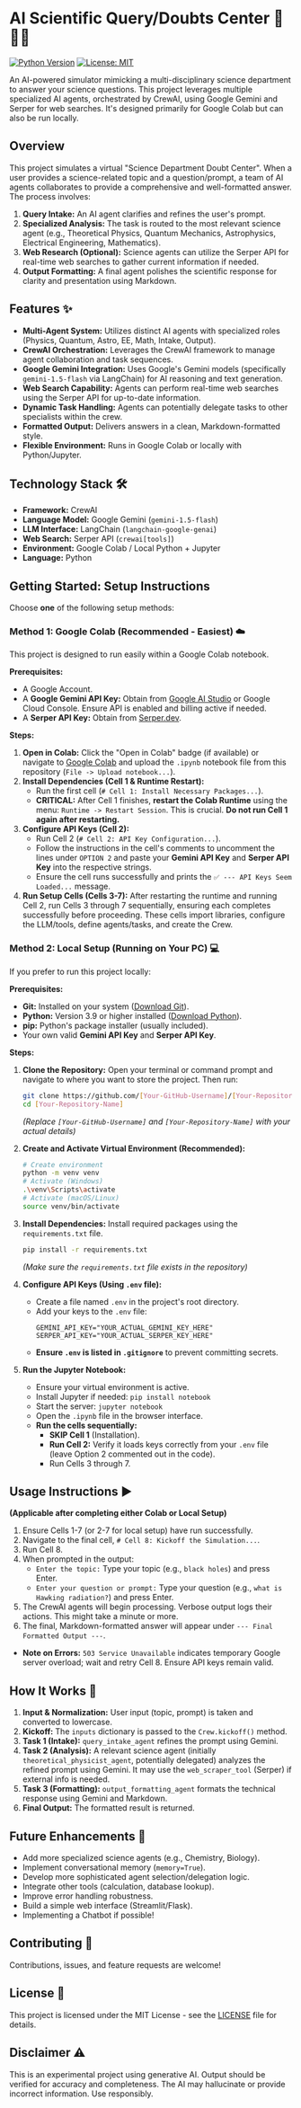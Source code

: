 # AI Scientific Query/Doubts Center 🧪🔬🔭

[![Python Version](https://img.shields.io/badge/Python-3.9+-blue.svg)](https://www.python.org/downloads/)
[![License: MIT](https://img.shields.io/badge/License-MIT-yellow.svg)](https://opensource.org/licenses/MIT)

An AI-powered simulator mimicking a multi-disciplinary science department to answer your science questions. This project leverages multiple specialized AI agents, orchestrated by CrewAI, using Google Gemini and Serper for web searches. It's designed primarily for Google Colab but can also be run locally.

## Overview

This project simulates a virtual "Science Department Doubt Center". When a user provides a science-related topic and a question/prompt, a team of AI agents collaborates to provide a comprehensive and well-formatted answer. The process involves:

1.  **Query Intake:** An AI agent clarifies and refines the user's prompt.
2.  **Specialized Analysis:** The task is routed to the most relevant science agent (e.g., Theoretical Physics, Quantum Mechanics, Astrophysics, Electrical Engineering, Mathematics).
3.  **Web Research (Optional):** Science agents can utilize the Serper API for real-time web searches to gather current information if needed.
4.  **Output Formatting:** A final agent polishes the scientific response for clarity and presentation using Markdown.

## Features ✨

*   **Multi-Agent System:** Utilizes distinct AI agents with specialized roles (Physics, Quantum, Astro, EE, Math, Intake, Output).
*   **CrewAI Orchestration:** Leverages the CrewAI framework to manage agent collaboration and task sequences.
*   **Google Gemini Integration:** Uses Google's Gemini models (specifically `gemini-1.5-flash` via LangChain) for AI reasoning and text generation.
*   **Web Search Capability:** Agents can perform real-time web searches using the Serper API for up-to-date information.
*   **Dynamic Task Handling:** Agents can potentially delegate tasks to other specialists within the crew.
*   **Formatted Output:** Delivers answers in a clean, Markdown-formatted style.
*   **Flexible Environment:** Runs in Google Colab or locally with Python/Jupyter.

## Technology Stack 🛠️

*   **Framework:** CrewAI
*   **Language Model:** Google Gemini (`gemini-1.5-flash`)
*   **LLM Interface:** LangChain (`langchain-google-genai`)
*   **Web Search:** Serper API (`crewai[tools]`)
*   **Environment:** Google Colab / Local Python + Jupyter
*   **Language:** Python

## Getting Started: Setup Instructions

Choose **one** of the following setup methods:

### Method 1: Google Colab (Recommended - Easiest) ☁️

This project is designed to run easily within a Google Colab notebook.

**Prerequisites:**

*   A Google Account.
*   A **Google Gemini API Key:** Obtain from [Google AI Studio](https://aistudio.google.com/app/apikey) or Google Cloud Console. Ensure API is enabled and billing active if needed.
*   A **Serper API Key:** Obtain from [Serper.dev](https://serper.dev/).

**Steps:**

1.  **Open in Colab:** Click the "Open in Colab" badge (if available) or navigate to [Google Colab](https://colab.research.google.com/) and upload the `.ipynb` notebook file from this repository (`File -> Upload notebook...`).
2.  **Install Dependencies (Cell 1 & Runtime Restart):**
    *   Run the first cell (`# Cell 1: Install Necessary Packages...`).
    *   **CRITICAL:** After Cell 1 finishes, **restart the Colab Runtime** using the menu: `Runtime -> Restart Session`. This is crucial. **Do not run Cell 1 again after restarting.**
3.  **Configure API Keys (Cell 2):**
    *   Run Cell 2 (`# Cell 2: API Key Configuration...`).
    *   Follow the instructions in the cell's comments to uncomment the lines under `OPTION 2` and paste your **Gemini API Key** and **Serper API Key** into the respective strings.
    *   Ensure the cell runs successfully and prints the `✅ --- API Keys Seem Loaded...` message.
4.  **Run Setup Cells (Cells 3-7):** After restarting the runtime and running Cell 2, run Cells 3 through 7 sequentially, ensuring each completes successfully before proceeding. These cells import libraries, configure the LLM/tools, define agents/tasks, and create the Crew.

### Method 2: Local Setup (Running on Your PC) 💻

If you prefer to run this project locally:

**Prerequisites:**

*   **Git:** Installed on your system ([Download Git](https://git-scm.com/downloads)).
*   **Python:** Version 3.9 or higher installed ([Download Python](https://www.python.org/downloads/)).
*   **pip:** Python's package installer (usually included).
*   Your own valid **Gemini API Key** and **Serper API Key**.

**Steps:**

1.  **Clone the Repository:**
    Open your terminal or command prompt and navigate to where you want to store the project. Then run:
    ```bash
    git clone https://github.com/[Your-GitHub-Username]/[Your-Repository-Name].git
    cd [Your-Repository-Name]
    ```
    *(Replace `[Your-GitHub-Username]` and `[Your-Repository-Name]` with your actual details)*

2.  **Create and Activate Virtual Environment (Recommended):**
    ```bash
    # Create environment
    python -m venv venv
    # Activate (Windows)
    .\venv\Scripts\activate
    # Activate (macOS/Linux)
    source venv/bin/activate
    ```

3.  **Install Dependencies:**
    Install required packages using the `requirements.txt` file.
    ```bash
    pip install -r requirements.txt
    ```
    *(Make sure the `requirements.txt` file exists in the repository)*

4.  **Configure API Keys (Using `.env` file):**
    *   Create a file named `.env` in the project's root directory.
    *   Add your keys to the `.env` file:
        ```dotenv
        GEMINI_API_KEY="YOUR_ACTUAL_GEMINI_KEY_HERE"
        SERPER_API_KEY="YOUR_ACTUAL_SERPER_KEY_HERE"
        ```
    *   **Ensure `.env` is listed in `.gitignore`** to prevent committing secrets.

5.  **Run the Jupyter Notebook:**
    *   Ensure your virtual environment is active.
    *   Install Jupyter if needed: `pip install notebook`
    *   Start the server: `jupyter notebook`
    *   Open the `.ipynb` file in the browser interface.
    *   **Run the cells sequentially:**
        *   **SKIP Cell 1** (Installation).
        *   **Run Cell 2:** Verify it loads keys correctly from your `.env` file (leave Option 2 commented out in the code).
        *   Run Cells 3 through 7.

## Usage Instructions ▶️

**(Applicable after completing either Colab or Local Setup)**

1.  Ensure Cells 1-7 (or 2-7 for local setup) have run successfully.
2.  Navigate to the final cell, `# Cell 8: Kickoff the Simulation...`.
3.  Run Cell 8.
4.  When prompted in the output:
    *   `Enter the topic:` Type your topic (e.g., `black holes`) and press Enter.
    *   `Enter your question or prompt:` Type your question (e.g., `what is Hawking radiation?`) and press Enter.
5.  The CrewAI agents will begin processing. Verbose output logs their actions. This might take a minute or more.
6.  The final, Markdown-formatted answer will appear under `--- Final Formatted Output ---`.

*   **Note on Errors:** `503 Service Unavailable` indicates temporary Google server overload; wait and retry Cell 8. Ensure API keys remain valid.

## How It Works 🧠

1.  **Input & Normalization:** User input (topic, prompt) is taken and converted to lowercase.
2.  **Kickoff:** The `inputs` dictionary is passed to the `Crew.kickoff()` method.
3.  **Task 1 (Intake):** `query_intake_agent` refines the prompt using Gemini.
4.  **Task 2 (Analysis):** A relevant science agent (initially `theoretical_physicist_agent`, potentially delegated) analyzes the refined prompt using Gemini. It may use the `web_scraper_tool` (Serper) if external info is needed.
5.  **Task 3 (Formatting):** `output_formatting_agent` formats the technical response using Gemini and Markdown.
6.  **Final Output:** The formatted result is returned.

## Future Enhancements 🚀

*   Add more specialized science agents (e.g., Chemistry, Biology).
*   Implement conversational memory (`memory=True`).
*   Develop more sophisticated agent selection/delegation logic.
*   Integrate other tools (calculation, database lookup).
*   Improve error handling robustness.
*   Build a simple web interface (Streamlit/Flask).
*   Implementing a Chatbot if possible!

## Contributing 🤝

Contributions, issues, and feature requests are welcome!
## License 📄

This project is licensed under the MIT License - see the [LICENSE](LICENSE) file for details.

## Disclaimer ⚠️

This is an experimental project using generative AI. Output should be verified for accuracy and completeness. The AI may hallucinate or provide incorrect information. Use responsibly.
